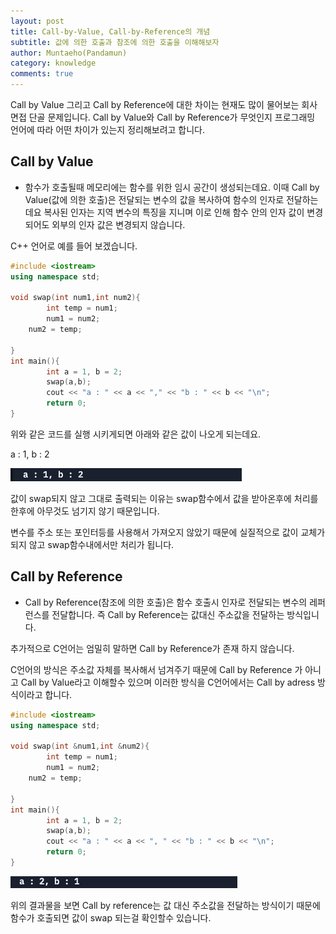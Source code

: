 ```yaml
---
layout: post
title: Call-by-Value, Call-by-Reference의 개념
subtitle: 값에 의한 호출과 참조에 의한 호출을 이해해보자
author: Muntaeho(Pandamun)
category: knowledge
comments: true
---
```


Call by Value 그리고 Call by Reference에 대한 차이는 현재도 많이 물어보는 회사 면접 단골 문제입니다.
Call by Value와 Call by Reference가 무엇인지 프로그래밍 언어에 따라 어떤 차이가 있는지 정리해보려고 합니다.

## Call by Value

- 함수가 호출될때 메모리에는 함수를 위한 임시 공간이 생성되는데요. 이때 Call by Value(값에 의한 호출)은 전달되는 변수의 값을 복사하여 함수의 인자로 전달하는데요 복사된 인자는 지역 변수의 특징을 지니며 이로 인해 함수 안의 인자 값이 변경되어도 외부의 인자 값은 변경되지 않습니다.

C++ 언어로 예를 들어 보겠습니다.

```cpp
#include <iostream>
using namespace std;

void swap(int num1,int num2){
		int temp = num1;
		num1 = num2;
    num2 = temp;

}
int main(){
		int a = 1, b = 2;
		swap(a,b);
		cout << "a : " << a << "," << "b : " << b << "\n";
		return 0;
}

```

위와 같은 코드를 실행 시키게되면 아래와 같은 값이 나오게 되는데요.

a : 1, b : 2

![CallbyValue.png](img/CallbyValue.png)

값이 swap되지 않고 그대로 출력되는 이유는 swap함수에서 값을 받아온후에 처리를 한후에 아무것도 넘기지 않기 때문입니다.

변수를 주소 또는 포인터등를 사용해서 가져오지 않았기 때문에 실질적으로 값이 교체가 되지 않고 swap함수내에서만 처리가 됩니다.

## Call by Reference

- Call by Reference(참조에 의한 호출)은 함수 호출시 인자로 전달되는 변수의 레퍼런스를 전달합니다.              즉 Call by Reference는 값대신 주소값을 전달하는 방식입니다.

추가적으로 C언어는 엄밀히 말하면 Call by Reference가 존재 하지 않습니다.

C언어의 방식은 주소값 자체를 복사해서 넘겨주기 때문에 Call by Reference 가 아니고 Call by Value라고 이해할수 있으며 이러한 방식을 C언어에서는 Call by adress 방식이라고 합니다.

```cpp
#include <iostream>
using namespace std;

void swap(int &num1,int &num2){
		int temp = num1;
		num1 = num2;
    num2 = temp;

}
int main(){
		int a = 1, b = 2;
		swap(a,b);
		cout << "a : " << a << ", " << "b : " << b << "\n";
		return 0;
}

```

![CallbyReference.png](img/CallbyReference.png)

위의 결과물을 보면 Call by reference는 값 대신 주소값을 전달하는 방식이기 때문에 함수가 호출되면 값이 swap 되는걸 확인할수 있습니다.
